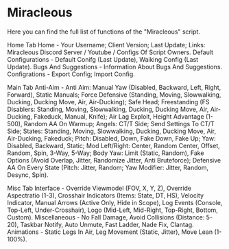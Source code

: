 # Miracleous
Here you can find the full list of functions of the "Miracleous" script.

Home Tab
Home - Your Username; Client Version; Last Update; Links: Miracleous Discord Server / Youtube / Configs Of Script Owners.
Default Configurations - Default Conifg (Last Update), Waiking Config (Last Update).
Bugs And Suggestions - Information About Bugs And Suggestions.
Configrations - Export Config; Import Config.

Main Tab
Anti-Aim - Anti Aim: Manual Yaw (Disabled, Backward, Left, Right, Forward), Static Manuals; Force Defensive (Standing, Moving, Slowwalking, Ducking, Ducking Move, Air, Air-Ducking); Safe Head; Freestanding (FS Disablers: Standing, Moving, Slowwalking, Ducking, Ducking Move, Air, Air-Ducking, Fakeduck, Manual, Knife); Air Lag Exploit, Height Advantage (1-500), Random AA On Warmup; Angels: CT/T Side; Send Settings To CT/T Side; States: Standing, Moving, Slowwalking, Ducking, Ducking Move, Air, Air-Ducking, Fakeduck; Pitch: Disabled, Down, Fake Down, Fake Up; Yaw: Disabled, Backward, Static; Mod Left/Right: Center, Random Center, Offset, Random, Spin, 3-Way, 5-Way; Body Yaw: Limit (Static, Random), Fake Options (Avoid Overlap, Jitter, Randomize Jitter, Anti Bruteforce); Defensive AA On Every State (Pitch: Jitter, Random; Yaw Modifier: Jitter, Random, Desync, Spin).

Misc Tab
Interface - Override Viewmodel (FOV, X, Y, Z), Override Aspectratio (1-3), Crosshair Indicators (Items: State, DT, HS), Velocity Indicator, Manual Arrows (Active Only, Hide in Scope), Log Events (Console, Top-Left, Under-Crosshair), Logo (Mid-Left, Mid-Right, Top-Right, Bottom, Custom).
Miscellaneous - No Fall Damage, Avoid Collisions (Distance: 5-20), Taskbar Notify, Auto Unmute, Fast Ladder, Nade Fix, Clantag.
Animations - Static Legs In Air, Leg Movement (Static, Jitter), Move Lean (1-100%).
